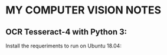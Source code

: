 # MY COMPUTER VISION NOTES

## OCR Tesseract-4 with Python 3:

Install the requeriments to run on Ubuntu 18.04:
```
```
